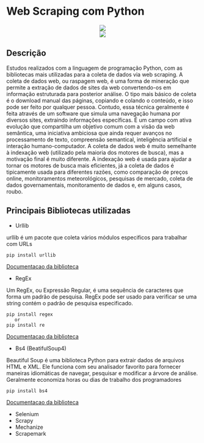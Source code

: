 # Web Scraping com Python

<p align="center">
<img src="https://github.com/elladarte/python_scraping/blob/master/do-web-scraping-using-python.jpg"/> </br>
<img src="https://img.shields.io/static/v1?label=Status&message=Em_andamento&color=yellow&style=for-the-badge"/>
</p>

## Descrição
Estudos realizados com a linguagem de programação Python, com as bibliotecas mais utilizadas para a coleta de dados via web scraping.
A coleta de dados web, ou raspagem web, é uma forma de mineração que permite a extração de dados de sites da web convertendo-os em informação estruturada para posterior análise. O tipo mais básico de coleta é o download manual das páginas, copiando e colando o conteúdo, e isso pode ser feito por qualquer pessoa. Contudo, essa técnica geralmente é feita através de um software que simula uma navegação humana por diversos sites, extraindo informações específicas. É um campo com ativa evolução que compartilha um objetivo comum com a visão da web semântica, uma iniciativa ambiciosa que ainda requer avanços no processamento de texto, compreensão semantical, inteligência artificial e interação humano-computador. A coleta de dados web é muito semelhante à indexação web (utilizado pela maioria dos motores de busca), mas a motivação final é muito diferente. A indexação web é usada para ajudar a tornar os motores de busca mais eficientes, já a coleta de dados é tipicamente usada para diferentes razões, como comparação de preços online, monitoramentos meteorológicos, pesquisas de mercado, coleta de dados governamentais, monitoramento de dados e, em alguns casos, roubo.

## Principais Bibliotecas utilizadas
 
- Urllib

urllib é um pacote que coleta vários módulos especificos para trabalhar com URLs

 ```
pip install urllib
```
[Documentacao da biblioteca](https://docs.python.org/pt-br/3.8/library/urllib.html)

- RegEx

Um RegEx, ou Expressão Regular, é uma sequência de caracteres que forma um padrão de pesquisa.
RegEx pode ser usado para verificar se uma string contém o padrão de pesquisa especificado.

 ```
pip install regex 
    or
pip install re
```
[Documentacao da biblioteca](https://docs.python.org/pt-br/3.8/howto/regex.html)

- Bs4 (BeatifulSoup4)

Beautiful Soup é uma biblioteca Python para extrair dados de arquivos HTML e XML. Ele funciona com seu analisador favorito para fornecer maneiras idiomáticas de navegar, pesquisar e modificar a árvore de análise. Geralmente economiza horas ou dias de trabalho dos programadores

 ```
pip install bs4 
```

[Documentacao da biblioteca](https://www.crummy.com/software/BeautifulSoup/bs4/doc/)


- Selenium
- Scrapy
- Mechanize
- Scrapemark

